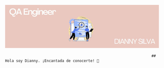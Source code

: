 ![Banner](https://github.com/Diannymisi/Diannymisi/blob/main/readme_header.png.jpg?raw=true)

                                                                       ## Hola soy Dianny. ¡Encantada de conocerte! 👋

<!--
**Diannymisi/Diannymisi** is a ✨ _special_ ✨ repository because its `README.md` (this file) appears on your GitHub profile.

Sobre mí:

- 🔭 I’m currently working on ...
- 🌱 I’m currently learning ...
- 👯 I’m looking to collaborate on ...
- 🤔 I’m looking for help with ...
- 💬 Ask me about ...
- 📫 How to reach me: ...
- 😄 Pronouns: ...
- ⚡ Fun fact: ...
-->
